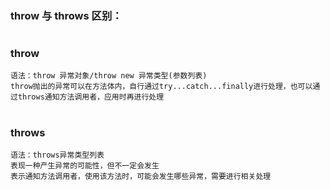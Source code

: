 ### throw 与 throws 区别：



# 
### throw
    语法：throw 异常对象/throw new 异常类型(参数列表)
    throw抛出的异常可以在方法体内，自行通过try...catch...finally进行处理，也可以通过throws通知方法调用者，应用时再进行处理
   
   
# 
### throws
    语法：throws异常类型列表
    表现一种产生异常的可能性，但不一定会发生
    表示通知方法调用者，使用该方法时，可能会发生哪些异常，需要进行相关处理
    
